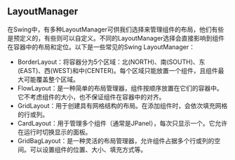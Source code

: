 ## LayoutManager
在Swing中，有多种LayoutManager可供我们选择来管理组件的布局，他们有些是预定义的，有些则可以自定义。不同的LayoutManager选择会直接影响到组件在容器中的布局和定位。以下是一些常见的Swing LayoutManager：

- BorderLayout：将容器分为5个区域：北(NORTH)、南(SOUTH)、东(EAST)、西(WEST)和中(CENTER)。每个区域只能放置一个组件，且组件最大可能覆盖整个区域。
- FlowLayout：是一种简单的布局管理器，组件按顺序放置在它们的容器中。它不考虑组件的大小，也不保证组件在容器中的对齐。
- GridLayout：用于创建具有网格结构的布局。在添加组件时，会依次填充网格的行或列。
- CardLayout：用于管理多个组件（通常是JPanel），每次只显示一个。它允许在运行时切换显示的面板。
- GridBagLayout：是一种灵活的布局管理器，允许组件占据多个行或列的空间。可以设置组件的位置、大小、填充方式等。
